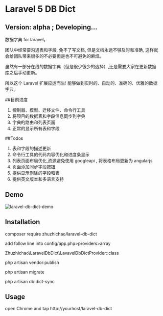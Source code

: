 Laravel 5 DB Dict
======================

Version: alpha ; Developing...
----
数据字典 for laravel。

团队中经常要沟通表和字段, 免不了写文档, 但是文档永远不够及时和准确, 这样就会给团队带来很多的不必要但是也不可避免的麻烦。

虽然有一部分在线的数据字典（但是很少很少的选择）,还是需要大家在更新数据库之后手动更新。

所以这个 Laravel 扩展应运而生! 能够做到实时的、自动的、准确的、优雅的数据字典。

##目前进度

1. 控制器、模型、迁移文件、命令行工具
2. 将项目的数据表和字段信息同步到字典
3. 字典的路由和列表页面
4. 正常的显示所有表和字段

##Todos

1. 表和字段的描述更新
2. 命令行工具的代码内容优化和进度条显示
3. 列表页面布局优化,资源避免使用 googleapi , 将表格布局更新为 angularjs
4. 页面添加同步字段按钮
5. 提供显示删除的字段和表
6. 提供英文版本和多语言支持

## Demo

![laravel-db-dict-demo](http://7xkxib.com1.z0.glb.clouddn.com/laravel-db-dict-demo.png)

## Installation
composer require zhuzhichao/laravel-db-dict

add follow line into config/app.php>providers>array

Zhuzhichao\LaravelDbDict\LavavelDbDictProvider::class

php artisan vendor:publish

php artisan migrate

php artisan db:dict-sync

## Usage
open Chrome and tap http://yourhost/laravel-db-dict